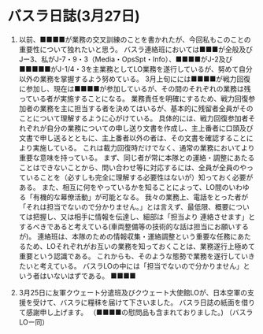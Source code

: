 # バスラ日誌(3月27日)

1. 以前、■■■■が業務の交叉訓練のことを書かれたが、今回私もこのことの重要性について独れたいと思う。
   バスラ連絡班においては■■■が全般及びJー3、私がJ-7・9・3（Media・OpsSpt・Info）、■■■■がJ-2及び■■■■■がJ-1/4・3を主業務としてLO業務を遂行しているが、努めて自分以外の業務を掌握するよう努めている。
   3月上旬にには■■■■が戦力回復に参加し、現在は■■■■が参加しているが、その間のそれぞれの業務は残っている者が実施することになる。
   業務責任を明確にするため、戦力回復参加者の業務を主に担当する者を決めてはいるが、基本的に残留者全員がそのことについて理解するように心がけている。
   具体的には、戦力回復参加者それぞれが自分の業務についての申し送り文書を作成し、主上番者に口頭及び文書で申し送るとともに、主上番者以外の者は、その文書を確認することにより実施している。
   これは載力回復時だけでなく、通常の業務においてより重要な意味を持っている。
   まず、同じ者が常に本隊との運絡・調整にあたることはできないことから、問い合わせ等に対応するには、全員が全員のやっていることを（必すしも完全に理解する必要性はないが）知っておく必要がある。
   また、相互に何をやっているかを知ることによって、LO間のいわゆる「有機的な幕僚活動」が可能となる。
   我々の業務上、電話をとった者が「それは担当でないので分かりません。」とは言えず、最低限、概要については把握し、又は相手に情報を伝達し、細部は「担当より
連絡させます」とするべきであると考えている(車両整備等の技術的な話は担当にお願いするが)。
    連絡班は、本隊のための情報収集・運絡調整という重要な任務にあたるため、LOそれぞれがお互いの業務を知っておくことは、業務遂行上極めて重要という認識である。
    これからも、そのような態勢で業務を遂行していきたいと考えている。
    バスラLOの中には「担当でないので分かりません」という者はいないはずである。
    ■■■■

2. 3月25日に友軍クウェート分遣班及びクウェート大使館LOが、日本空軍の支援を受けて、バスラに糧秣を届けて下さいました。
   バスラ日誌の紙面を借りて感謝申し上げます。
   （■■■■の慰問品も含まれておりました。)
   （バスラLOー同）
